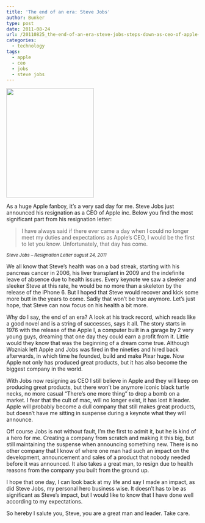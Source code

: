 ```yaml
---
title: 'The end of an era: Steve Jobs'
author: Bunker
type: post
date: 2011-08-24
url: /20110825_the-end-of-an-era-steve-jobs-steps-down-as-ceo-of-apple-inc/
categories:
  - technology
tags:
  - apple
  - ceo
  - jobs
  - steve jobs
---
```

[<img src="http://www.achter.be/wp-content/uploads/2011/08/steve-jobs1.jpeg" alt="" title="steve-jobs1" width="229" height="287" class="aligncenter size-full wp-image-170" />][1]

As a huge Apple fanboy, it&#8217;s a very sad day for me. Steve Jobs just announced his resignation as a CEO of Apple inc. Below you find the most significant part from his resignation letter:

> I have always said if there ever came a day when I could no longer meet my duties and expectations as Apple’s CEO, I would be the first to let you know. Unfortunately, that day has come.

<small><em>Steve Jobs &#8211; Resignation Letter august 24, 2011</em></small>

We all know that Steve&#8217;s health was on a bad streak, starting with his pancreas cancer in 2006, his liver transplant in 2009 and the indefinite leave of absence due to health issues. Every keynote we saw a sleeker and sleeker Steve at this rate, he would be no more than a skeleton by the release of the iPhone 6. But I hoped that Steve would recover and kick some more butt in the years to come. Sadly that won&#8217;t be true anymore. Let&#8217;s just hope, that Steve can now focus on his health a bit more.

Why do I say, the end of an era? A look at his track record, which reads like a good novel and is a string of successes, says it all. The story starts in 1976 with the release of the Apple I, a computer built in a garage by 2 very young guys, dreaming that one day they could earn a profit from it. Little would they know that was the beginning of a dream come true. Although Wozniak left Apple and Jobs was fired in the nineties and hired back afterwards, in which time he founded, build and make Pixar huge. Now Apple not only has produced great products, but it has also become the biggest company in the world.

With Jobs now resigning as CEO I still believe in Apple and they will keep on producing great products, but there won&#8217;t be anymore iconic black turtle necks, no more casual &#8220;There&#8217;s one more thing&#8221; to drop a bomb on a market. I fear that the cult of mac, will no longer exist, it has lost it leader. Apple will probably become a dull company that still makes great products, but doesn&#8217;t have me sitting in suspense during a keynote what they will announce. 

Off course Jobs is not without fault, I&#8217;m the first to admit it, but he is kind of a hero for me. Creating a company from scratch and making it this big, but still maintaining the suspense when announcing something new. There is no other company that I know of where one man had such an impact on the development, announcement and sales of a product that nobody needed before it was announced. It also takes a great man, to resign due to health reasons from the company you built from the ground up.

I hope that one day, I can look back at my life and say I made an impact, as did Steve Jobs, my personal hero business wise. It doesn&#8217;t has to be as significant as Steve&#8217;s impact, but I would like to know that I have done well according to my expectations.

So hereby I salute you, Steve, you are a great man and leader. Take care.

 [1]: http://www.achter.be/wp-content/uploads/2011/08/steve-jobs1.jpeg